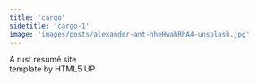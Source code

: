 ```yaml
---
title: 'cargo'
sidetitle: 'cargo-1'
image: 'images/posts/alexander-ant-hheHwahRhA4-unsplash.jpg'
---
```

<p>A rust résumé site<br />
template by HTML5 UP</p>